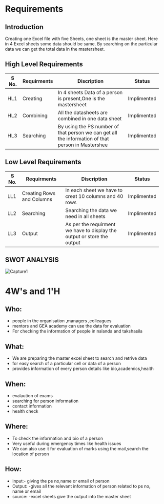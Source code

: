 # Requirements
## Introduction
Creating one Excel file with five Sheets, one sheet is the master sheet. Here in 4 Excel sheets some data should be same. By searching on the particular data we can get the total data in the mastersheet.



## High Level Requirements 

S No. | Requirments|    Discription    | Status 
-------|---------|----------------|----------------
HL1 |Creating  | In 4 sheets Data of a person is present,One is the mastersheet | Implimented
HL2 |Combining  | All the datasheets are combined in one data sheet  | Implimented
HL3 |Searching | By using the PS number of that person we can get all the information of that person in Mastershee| Implimented
 


## Low Level Requirements 

S No. | Requirments|    Discription    | Status 
-------|---------|----------------|----------------
LL1 |Creating Rows and Columns |In each sheet we have to creat 10 columns and 40 rows | Implimented
LL2 |Searching  |Searching the data we need in all sheets  | Implimented
LL3 |Output  |As per the requirment we have to display the output or store the output | Implimented


## SWOT ANALYSIS

 

![Capture1](https://user-images.githubusercontent.com/78864900/111418016-e833d380-870c-11eb-81e2-626dd342fa8f.PNG)

 

# 4W&#39;s and 1&#39;H

 

## Who:
*    people in the organisation ,managers ,colleagues
*    mentors and GEA academy can use the data for evaluation
*    For checking the information of people in nalanda and takshasila

 



 

## What:
 *    We are preparing the master excel sheet to search and retrive data
 *    for easy search of a particular cell or data of a person
 *    provides information of every person details like bio,academics,health 

 



 

## When:
*    evalaution of exams
*    searching for person information
*    contact information
*    health check

 

 


 

## Where:
*    To check the information and bio of a person
*    Very useful during emergency times like health issues
*    We can also use it for evaluation of marks using the mail,search the location of person

 



 

## How:
*    Input:- giving the ps no,name or email of person
*    Output: -gives all the relevant information of person related to ps no, name or email
*    source: -excel sheets  give the output into the master sheet
 
    











